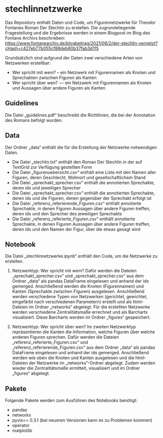 # stechlinnetzwerke

Das Repository enthält Daten und Code, um Figurennetzwerke für Theodor Fontanes Roman Der Stechlin zu erstellen. Die zugrundeliegende Fragestellung und die Ergebnisse werden in einem Blogpost im Blog des Fontane Archivs beschrieben: https://www.fontanearchiv.de/blogbeitrag/2021/06/2/der-stechlin-vernetzt?cHash=c427eb77b055cf88deb60b37fab3d115 

Grundsätzlich sind aufgrund der Daten zwei verschiedene Arten von Netzwerken erstellbar:
-	Wer spricht mit wem? – ein Netzwerk mit Figurennamen als Knoten und Sprechakten zwischen Figuren als Kanten
-	Wer spricht über wen? ¬– ein Netzwerk mit Figurennamen als Knoten und Aussagen über andere Figuren als Kanten

## Guidelines

Die Datei „guidelines.pdf“ beschreibt die Richtlinien, die bei der Annotation des Romans befolgt wurden.

## Data

Der Ordner „data“ enthält die für die Erstellung der Netzwerke notwendigen Daten.
-	Die Datei „stechlin.txt“ enthält den Roman Der Stechlin in der auf TextGrid zur Verfügung gestellten Form
-	Die Datei „figurenuebersicht.csv“ enthält eine Liste mit den Namen aller Figuren, deren Geschlecht, Wohnort und gesellschaftlichem Stand
-	Die Datei „sprechakt_sprecher.csv“ enthält die annotierten Sprechakte, deren ids und jeweiligen Sprecher
-	Die Datei „sprechakt_sprecher.csv“ enthält die annotierten Sprechakte, deren ids und die Figuren, denen gegenüber der Sprechakt erfolgt ist
-	Die Datei „referenz_referierende_Figuren.csv“ enthält annotierte Sprechakte, in denen Figuren Aussagen über andere Figuren treffen, deren ids und den Sprecher des jeweiligen Sprechakts
-	Die Datei „referenz_referierte_Figuren.csv“ enthält annotierte Sprechakte, in denen Figuren Aussagen über andere Figuren treffen, deren ids und den Namen der Figur, über die etwas gesagt wird

## Notebook

Die Datei „stechlinnetzwerke.ipynb“ enthält den Code, um die Netzwerke zu erstellen. 

1. Netzwerktyp: Wer spricht mit wem? Dafür werden die Dateien „sprechakt_sprecher.csv“ und „sprechakt_sprecher.csv“ aus dem Ordner „data“ als pandas DataFrame eingelesen und anhand der ids gemerged. Anschließend werden die Knoten (Figurennamen) und Kanten (Sprechakte zwischen Figuren) ausgelesen. Anschließend werden verschiedene Typen von Netzwerken (gerichtet, gewichtet, eingefärbt nach verschiedenen Parametern) erstellt und als html-Dateien im Ordner „networks“ abgelegt. Für die erstellten Netzwerke werden verschiedene Zentralitätsmaße errechnet und als Barcharts visualisiert. Diese Barcharts werden im Ordner „figures“ gespeichert. 

2. Netzwerktyp: Wer spricht über wen? Im zweiten Netzwerktyp repräsentieren die Kanten die Information, welche Figuren über welche anderen Figuren sprechen. Dafür werden die Dateien „referenz_referierte_Figuren.csv“ und „referenz_referierende_Figuren.csv“ aus dem Ordner „data“ als pandas DataFrame eingelesen und anhand der ids gemerged. Anschließend werden wie oben die Knoten und Kanten ausgelesen und die html-Dateien der Netzwerke im „networks“-Ordner abgelegt. Zudem werden wieder die Zentralitätsmaße ermittelt, visualisiert und im Ordner „figures“ abgelegt.


## Pakete

Folgende Pakete werden zum Ausführen des Notebooks benötigt:
-	pandas
-	networkx 
-	pyvis== 0.3.1 (bei neueren Versionen kann es zu Problemen kommen)
-	operator
-	matplotlib

